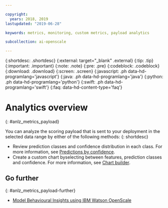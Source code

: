 ```yaml
---

copyright:
  years: 2018, 2019
lastupdated: "2019-06-28"

keywords: metrics, monitoring, custom metrics, payload analytics

subcollection: ai-openscale

---
```


{:shortdesc: .shortdesc}
{:external: target="_blank" .external}
{:tip: .tip}
{:important: .important}
{:note: .note}
{:pre: .pre}
{:codeblock: .codeblock}
{:download: .download}
{:screen: .screen}
{:javascript: .ph data-hd-programlang='javascript'}
{:java: .ph data-hd-programlang='java'}
{:python: .ph data-hd-programlang='python'}
{:swift: .ph data-hd-programlang='swift'}
{:faq: data-hd-content-type='faq'}




# Analytics overview
{: #anlz_metrics_payload}

You can analyze the scoring payload that is sent to your deployment in the selected data range by either of the following methods:
{: shortdesc}

- Review prediction classes and confidence distribution in each class. For more information, see [Predictions by confidence](https://test.cloud.ibm.com/docs/services/ai-openscale?topic=ai-openscale-anlz_metrics_payload).
- Create a custom chart byselecting between features, prediction classes and confidence. For more information, see [Chart builder](https://test.cloud.ibm.com/docs/services/ai-openscale?topic=ai-openscale-chart_builder).

## Go further
{: #anlz_metrics_payload-further}

- [Model Behavioural Insights using IBM Watson OpenScale](https://medium.com/trusted-ai/model-behavioural-insights-using-ibm-watson-openscale-f8bcd2311f4e)

